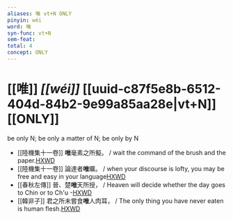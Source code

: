 ```yaml
---
aliases: 唯 vt+N ONLY
pinyin: wéi
word: 唯
syn-func: vt+N
sem-feat: 
total: 4
concept: ONLY 
---
```

# [[唯]] *[[wéi]]*  [[uuid-c87f5e8b-6512-404d-84b2-9e99a85aa28e|vt+N]] [[ONLY]]
be only N; be only a matter of N; be only by N
 - [[陸機集十一卷]] **唯**毫素之所擬。 / wait the command of the brush and the paper.[HXWD](https://hxwd.org/textview.html?location=CH2b1575_CHANT_001-15a.13)
 - [[陸機集十一卷]] 論達者**唯**曠。 / when your discourse is lofty, you may be free and easy in your language[HXWD](https://hxwd.org/textview.html?location=CH2b1575_CHANT_001-6a.15)
 - [[春秋左傳]] 晉、楚**唯**天所授， / Heaven will decide whether the day goes to Chin or to Ch'u -[HXWD](https://hxwd.org/textview.html?location=KR1e0001_tls_008-358a.10)
 - [[韓非子]] 君之所未嘗食**唯**人肉耳， / The only thing you have never eaten is human flesh.[HXWD](https://hxwd.org/textview.html?location=KR3c0005_tls_010-113a.5)